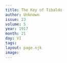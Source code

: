 ```yaml
---
title: The Key of Tibaldo
author: Unknown
issue: 23
volume: 5
year: 1917
month: 21
day: VI
tags:
layout: page.njk
image:
---
```




